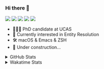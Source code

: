 ### Hi there 👋

[![](https://img.shields.io/badge/-Email-325180?logo=maildotru&logoColor=white&style=flat-square)](mailto:hi@wang.tianshu.me)
[![](https://img.shields.io/badge/-GitHub-black?logo=GitHub&style=flat-square)](https://github.com/tshu-w)
[![](https://img.shields.io/badge/-Telegram-26a5e4?labelColor=fafafa&logo=telegram&style=flat-square)](https://t.me/tshu_w) 
[![](https://img.shields.io/badge/-Twitter-1da1f2?logo=Twitter&logoColor=white&style=flat-square)](https://twitter.com/tshu_w)
[![](https://komarev.com/ghpvc/?username=tshu-w&color=blueviolet&style=flat-square)]()



- 🧑🏻‍🎓 PhD candidate at UCAS
- 🔭 Currently interested in Entity Resolution
- 🛠 macOS & Emacs & ZSH
- 🚧 Under construction...

<details>

<summary>GitHub Stats</summary>

![Tianshu's GitHub stats](https://github-readme-stats.vercel.app/api?username=tshu-w&show_icons=true&theme=buefy&count_private=true)
  
</details>


<details>
  <summary>Wakatime Stats</summary>

  Currently, files accessed by tramp cannot be tracked by wakatime, see https://github.com/wakatime/wakatime-mode/issues/27
  <br>
  
<!--START_SECTION:waka-->
![Code Time](http://img.shields.io/badge/Code%20Time-6%2C074%20hrs%2011%20mins-blue)

**I'm an Early 🐤** 

```text
🌞 Morning    78 commits     ████░░░░░░░░░░░░░░░░░░░░░   17.61% 
🌆 Daytime    195 commits    ███████████░░░░░░░░░░░░░░   44.02% 
🌃 Evening    162 commits    █████████░░░░░░░░░░░░░░░░   36.57% 
🌙 Night      8 commits      ░░░░░░░░░░░░░░░░░░░░░░░░░   1.81%

```
📅 **I'm Most Productive on Tuesday** 

```text
Monday       74 commits     ████░░░░░░░░░░░░░░░░░░░░░   16.7% 
Tuesday      141 commits    ████████░░░░░░░░░░░░░░░░░   31.83% 
Wednesday    52 commits     ███░░░░░░░░░░░░░░░░░░░░░░   11.74% 
Thursday     25 commits     █░░░░░░░░░░░░░░░░░░░░░░░░   5.64% 
Friday       62 commits     ███░░░░░░░░░░░░░░░░░░░░░░   14.0% 
Saturday     59 commits     ███░░░░░░░░░░░░░░░░░░░░░░   13.32% 
Sunday       30 commits     █░░░░░░░░░░░░░░░░░░░░░░░░   6.77%

```


📊 **This Week I Spent My Time On** 

```text
💬 Programming Languages: 
sh                       19 hrs 10 mins      █████████████████████████   100.0%

🔥 Editors: 
Zsh                      19 hrs 10 mins      █████████████████████████   100.0%

🐱‍💻 Projects: 
universal-blocker        14 hrs 3 mins       ██████████████████░░░░░░░   73.3% 
Terminal                 3 hrs 42 mins       ████░░░░░░░░░░░░░░░░░░░░░   19.38% 
jhu-mt-hw                41 mins             █░░░░░░░░░░░░░░░░░░░░░░░░   3.59% 
lightning                27 mins             ░░░░░░░░░░░░░░░░░░░░░░░░░   2.42% 
lightning-template       15 mins             ░░░░░░░░░░░░░░░░░░░░░░░░░   1.32%

💻 Operating System: 
Linux                    15 hrs 33 mins      ████████████████████░░░░░   81.19% 
Mac                      3 hrs 36 mins       ████░░░░░░░░░░░░░░░░░░░░░   18.81%

```

**I Mostly Code in Python** 

```text
Python                   11 repos            ████████████░░░░░░░░░░░░░   50.0% 
HTML                     2 repos             ██░░░░░░░░░░░░░░░░░░░░░░░   9.09% 
Emacs Lisp               2 repos             ██░░░░░░░░░░░░░░░░░░░░░░░   9.09% 
JavaScript               2 repos             ██░░░░░░░░░░░░░░░░░░░░░░░   9.09% 
TeX                      2 repos             ██░░░░░░░░░░░░░░░░░░░░░░░   9.09%

```



 Last Updated on 26/10/2022 08:07:45 UTC
<!--END_SECTION:waka-->
</details>

